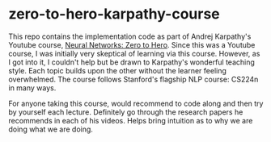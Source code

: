 # zero-to-hero-karpathy-course

This repo contains the implementation code as part of Andrej Karpathy's Youtube course, [Neural Networks: Zero to Hero](https://www.youtube.com/playlist?list=PLAqhIrjkxbuWI23v9cThsA9GvCAUhRvKZ). Since this was a Youtube course, I was initially very skeptical of learning via this course. However, as I got into it, I couldn't help but be drawn to Karpathy's wonderful teaching style. Each topic builds upon the other without the learner feeling overwhelmed.
The course follows Stanford's flagship NLP course: CS224n in many ways.

For anyone taking this course, would recommend to code along and then try by yourself each lecture. Definitely go through the research papers he recommends in each of his videos. Helps bring intuition as to why we are doing what we are doing.
